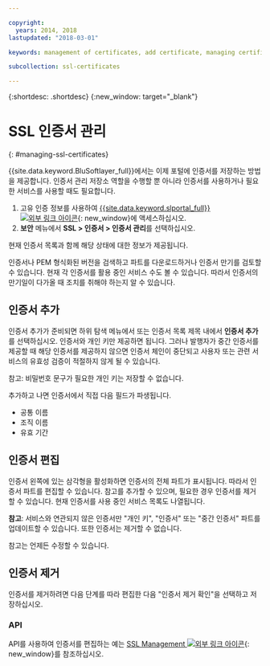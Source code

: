 ```yaml
---

copyright:
  years: 2014, 2018
lastupdated: "2018-03-01"

keywords: management of certificates, add certificate, managing certificates

subcollection: ssl-certificates

---
```


{:shortdesc: .shortdesc}
{:new_window: target="_blank"}

# SSL 인증서 관리
{: #managing-ssl-certificates}

{{site.data.keyword.BluSoftlayer_full}}에서는 이제 포털에 인증서를 저장하는 방법을 제공합니다. 인증서 관리 저장소 역할을 수행할 뿐 아니라 인증서를 사용하거나 필요한 서비스를 사용할 때도 필요합니다.

1. 고유 인증 정보를 사용하여 [{{site.data.keyword.slportal_full}} ![외부 링크 아이콘](../../icons/launch-glyph.svg "외부 링크 아이콘")](https://control.softlayer.com/){: new_window}에 액세스하십시오.
2. **보안** 메뉴에서 **SSL > 인증서 > 인증서 관리**를 선택하십시오.

현재 인증서 목록과 함께 해당 상태에 대한 정보가 제공됩니다.

인증서나 PEM 형식화된 버전을 검색하고 파트를 다운로드하거나 인증서 만기를 검토할 수 있습니다. 현재 각 인증서를 활용 중인 서비스 수도 볼 수 있습니다. 따라서 인증서의 만기일이 다가올 때 조치를 취해야 하는지 알 수 있습니다.

## 인증서 추가

인증서 추가가 준비되면 하위 탐색 메뉴에서 또는 인증서 목록 제목 내에서 **인증서 추가**를 선택하십시오. 인증서와 개인 키만 제공하면 됩니다. 그러나 발행자가 중간 인증서를 제공할 때 해당 인증서를 제공하지 않으면 인증서 체인이 중단되고 사용자 또는 관련 서비스의 유효성 검증이 적절하지 않게 될 수 있습니다.

참고: 비밀번호 문구가 필요한 개인 키는 저장할 수 없습니다.

추가하고 나면 인증서에서 직접 다음 필드가 파생됩니다.

* 공통 이름
* 조직 이름
* 유효 기간

## 인증서 편집

인증서 왼쪽에 있는 삼각형을 활성화하면 인증서의 전체 파트가 표시됩니다. 따라서 인증서 파트를 편집할 수 있습니다. 참고를 추가할 수 있으며, 필요한 경우 인증서를 제거할 수 있습니다. 현재 인증서를 사용 중인 서비스 목록도 나열됩니다.

**참고**: 서비스와 연관되지 않은 인증서만 "개인 키", "인증서" 또는 "중간 인증서" 파트를 업데이트할 수 있습니다.  또한 인증서는 제거할 수 없습니다.

참고는 언제든 수정할 수 있습니다.

## 인증서 제거

인증서를 제거하려면 다음 단계를 따라 편집한 다음 "인증서 제거 확인"을 선택하고 저장하십시오.

### API

API를 사용하여 인증서를 편집하는 예는 [SSL Management ![외부 링크 아이콘](../../icons/launch-glyph.svg "외부 링크 아이콘")](http://sldn.softlayer.com/article/ssl-management){: new_window}를 참조하십시오.
